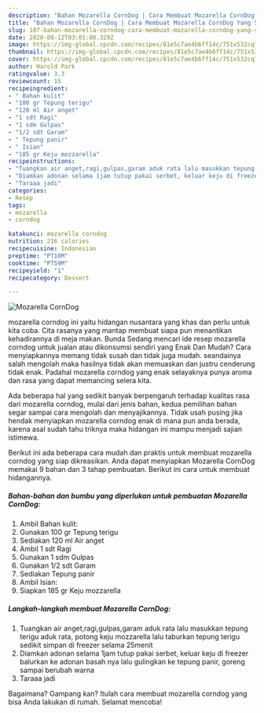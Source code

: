 ```yaml
---
description: "Bahan Mozarella CornDog | Cara Membuat Mozarella CornDog Yang Sedap"
title: "Bahan Mozarella CornDog | Cara Membuat Mozarella CornDog Yang Sedap"
slug: 107-bahan-mozarella-corndog-cara-membuat-mozarella-corndog-yang-sedap
date: 2020-08-12T03:01:00.329Z
image: https://img-global.cpcdn.com/recipes/81e5c7ae4b6ff14c/751x532cq70/mozarella-corndog-foto-resep-utama.jpg
thumbnail: https://img-global.cpcdn.com/recipes/81e5c7ae4b6ff14c/751x532cq70/mozarella-corndog-foto-resep-utama.jpg
cover: https://img-global.cpcdn.com/recipes/81e5c7ae4b6ff14c/751x532cq70/mozarella-corndog-foto-resep-utama.jpg
author: Harold Park
ratingvalue: 3.3
reviewcount: 15
recipeingredient:
- " Bahan kulit"
- "100 gr Tepung terigu"
- "120 ml Air anget"
- "1 sdt Ragi"
- "1 sdm Gulpas"
- "1/2 sdt Garam"
- " Tepung panir"
- " Isian"
- "185 gr Keju mozzarella"
recipeinstructions:
- "Tuangkan air anget,ragi,gulpas,garam aduk rata lalu masukkan tepung terigu aduk rata, potong keju mozzarella lalu taburkan tepung terigu sedikit simpan di freezer selama 25menit"
- "Diamkan adonan selama 1jam tutup pakai serbet, keluar keju di freezer balurkan ke adonan basah nya lalu gulingkan ke tepung panir, goreng sampai berubah warna"
- "Taraaa jadi"
categories:
- Resep
tags:
- mozarella
- corndog

katakunci: mozarella corndog 
nutrition: 216 calories
recipecuisine: Indonesian
preptime: "PT10M"
cooktime: "PT59M"
recipeyield: "1"
recipecategory: Dessert

---
```



![Mozarella CornDog](https://img-global.cpcdn.com/recipes/81e5c7ae4b6ff14c/751x532cq70/mozarella-corndog-foto-resep-utama.jpg)


mozarella corndog ini yaitu hidangan nusantara yang khas dan perlu untuk kita coba. Cita rasanya yang mantap membuat siapa pun menantikan kehadirannya di meja makan.
Bunda Sedang mencari ide resep mozarella corndog untuk jualan atau dikonsumsi sendiri yang Enak Dan Mudah? Cara menyiapkannya memang tidak susah dan tidak juga mudah. seandainya salah mengolah maka hasilnya tidak akan memuaskan dan justru cenderung tidak enak. Padahal mozarella corndog yang enak selayaknya punya aroma dan rasa yang dapat memancing selera kita.



Ada beberapa hal yang sedikit banyak berpengaruh terhadap kualitas rasa dari mozarella corndog, mulai dari jenis bahan, kedua pemilihan bahan segar sampai cara mengolah dan menyajikannya. Tidak usah pusing jika hendak menyiapkan mozarella corndog enak di mana pun anda berada, karena asal sudah tahu triknya maka hidangan ini mampu menjadi sajian istimewa.


Berikut ini ada beberapa cara mudah dan praktis untuk membuat mozarella corndog yang siap dikreasikan. Anda dapat menyiapkan Mozarella CornDog memakai 9 bahan dan 3 tahap pembuatan. Berikut ini cara untuk membuat hidangannya.

<!--inarticleads1-->

##### Bahan-bahan dan bumbu yang diperlukan untuk pembuatan Mozarella CornDog:

1. Ambil  Bahan kulit:
1. Gunakan 100 gr Tepung terigu
1. Sediakan 120 ml Air anget
1. Ambil 1 sdt Ragi
1. Gunakan 1 sdm Gulpas
1. Gunakan 1/2 sdt Garam
1. Sediakan  Tepung panir
1. Ambil  Isian:
1. Siapkan 185 gr Keju mozzarella




<!--inarticleads2-->

##### Langkah-langkah membuat Mozarella CornDog:

1. Tuangkan air anget,ragi,gulpas,garam aduk rata lalu masukkan tepung terigu aduk rata, potong keju mozzarella lalu taburkan tepung terigu sedikit simpan di freezer selama 25menit
1. Diamkan adonan selama 1jam tutup pakai serbet, keluar keju di freezer balurkan ke adonan basah nya lalu gulingkan ke tepung panir, goreng sampai berubah warna
1. Taraaa jadi




Bagaimana? Gampang kan? Itulah cara membuat mozarella corndog yang bisa Anda lakukan di rumah. Selamat mencoba!

